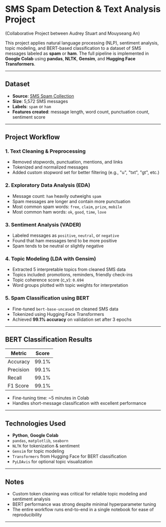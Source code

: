 # SMS Spam Detection & Text Analysis Project
(Collaborative Project between Audrey Stuart and Mouyseang An)

This project applies natural language processing (NLP), sentiment analysis, topic modeling, and BERT-based classification to a dataset of SMS messages labeled as **spam** or **ham**. The full pipeline is implemented in **Google Colab** using **pandas**, **NLTK**, **Gensim**, and **Hugging Face Transformers**.

---

## Dataset

- **Source**: [SMS Spam Collection](https://raw.githubusercontent.com/justmarkham/pycon-2016-tutorial/master/data/sms.tsv)  
- **Size**: 5,572 SMS messages  
- **Labels**: `spam` or `ham`  
- **Features created**: message length, word count, punctuation count, sentiment score

---

##  Project Workflow

### 1. Text Cleaning & Preprocessing
- Removed stopwords, punctuation, mentions, and links
- Tokenized and normalized messages
- Added custom stopword set for better filtering (e.g., "u", "txt", "gt", etc.)

### 2. Exploratory Data Analysis (EDA)
- Message count: `ham` heavily outweighs `spam`
- Spam messages are longer and contain more punctuation
- Most common spam words: `free`, `claim`, `prize`, `mobile`
- Most common ham words: `ok`, `good`, `time`, `love`

### 3. Sentiment Analysis (VADER)
- Labeled messages as `positive`, `neutral`, or `negative`
- Found that ham messages tend to be more positive
- Spam tends to be neutral or slightly negative

### 4. Topic Modeling (LDA with Gensim)
- Extracted 5 interpretable topics from cleaned SMS data
- Topics included: promotions, reminders, friendly check-ins
- Topic coherence score (c_v): `0.694`
- Word groups plotted with topic weights for interpretation

### 5. Spam Classification using BERT
- Fine-tuned `bert-base-uncased` on cleaned SMS data
- Tokenized using Hugging Face Transformers
- Achieved **99.1% accuracy** on validation set after 3 epochs

---

## BERT Classification Results

| Metric     | Score    |
|------------|----------|
| Accuracy   | 99.1%    |
| Precision  | 99.1%    |
| Recall     | 99.1%    |
| F1 Score   | 99.1%    |

- Fine-tuning time: ~5 minutes in Colab
- Handles short-message classification with excellent performance

---

##  Technologies Used

- **Python**, **Google Colab**
- `pandas`, `matplotlib`, `seaborn`
- `NLTK` for tokenization & sentiment
- `Gensim` for topic modeling
- `Transformers` from Hugging Face for BERT classification
- `PyLDAvis` for optional topic visualization

---

##  Notes

- Custom token cleaning was critical for reliable topic modeling and sentiment analysis
- BERT performance was strong despite minimal hyperparameter tuning
- The entire workflow runs end-to-end in a single notebook for ease of reproducibility

---

